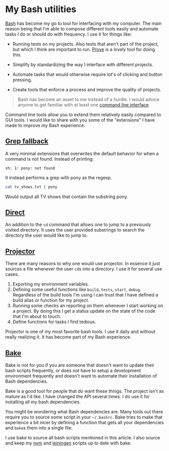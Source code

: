 # My Bash utilities

[Bash](https://en.wikipedia.org/wiki/Bash_(Unix_shell)) has become my go to
tool for interfacing with my computer. The main reason being that I'm able to
compose different tools easily and automate tasks I do or should do with
frequency. I use it for things like:

- Running tests on my projects. Also tests that aren't part of the project, but
  which I think are important to run.
  [Prove](https://perldoc.perl.org/prove.html) is a lovely tool for doing this.

- Simplify by standardizing the way I interface with different projects.

- Automate tasks that would otherwise require lot's of clicking and button
  pressing.

- Create tools that enforce a process and improve the quality of projects.

> Bash has become an asset to me instead of a hurdle. I would advice anyone to
> get familiar with at least one [command line interface](https://en.wikipedia.org/wiki/Command-line_interface).

Command line tools allow you to extend them relatively easily compared to GUI
tools. I would like to share with you some of the "extensions" I have made to
improve my Bash experience.

## [Grep fallback](https://github.com/bas080/grep-fallback)

A very minimal extensions that overwrites the default behavior for when
a command is not found. Instead of printing:

```
sh: 1: pony: not found
```

It instead performs a grep with pony as the regexp.

```sh
cat tv_shows.txt | pony
```

Would output all TV shows that contain the substring pony.

## [Direct](https://github.com/bas080/direct)

An addition to the `cd` command that allows one to jump to a previously visited
directory. It uses the user provided substrings to search the directory the
user would like to jump to.

## [Projector](https://github.com/bas080/projector)

There are many reasons to why one would use projector. In essence it just
sources a file whenever the user `cd`s into a directory. I use it for several
use cases.

1. Exporting my environment variables.
2. Defining some useful functions like `build`, `tests`, `start`, `debug`.
   Regardless of the build tools I'm using I can trust that I have defined
   a build alias or function for my project.
3. Running some checks an reporting on them whenever I start working on
   a project. By doing this I get a status update on the state of the code that
   I'm about to touch.
4. Define functions for tasks I find tedious.

Projector is one of my most favorite bash tools. I use it daily and without
really realizing it. It has become part of my Bash experience.

## [Bake](https://github.com/bas080/bake)

Bake is not for you if you are someone that doesn't want to update their bash
scripts frequently, or does not have to setup a development environment
frequently and doesn't want to automate their installation of Bash
dependencies.

Bake is a good tool for people that do want these things. The project isn't as
mature as I'd like. I have changed the API several times. I do use it for
installing all my bash dependencies.

You might be wondering what Bash dependencies are. Many tools out there require
you to source some script in your `~/.bashrc`. Bake tries to make that
experience a bit nicer by defining a function that gets all your dependencies
and `bake`s them into a single file.

I use bake to source all bash scripts mentioned in this article. I also source
and keep my [nvm](https://github.com/creationix/nvm) and
[leiningen](https://github.com/technomancy/leiningen) scripts up to date with
bake.
